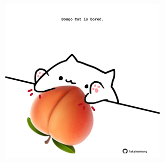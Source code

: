 <!-- built at 20/04/2021, 13:18:02 UTC -->
<p align="center">
  <img width="500" height="500" src="./ReadmeImage.svg">
</p>
